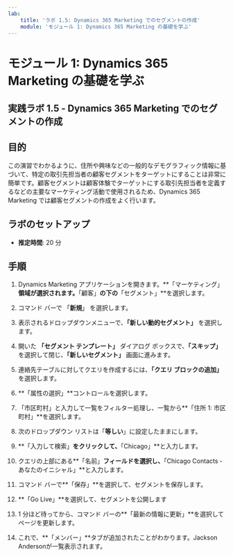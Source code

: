 ```yaml
---
lab:
    title: 'ラボ 1.5: Dynamics 365 Marketing でのセグメントの作成'
    module: 'モジュール 1: Dynamics 365 Marketing の基礎を学ぶ'
---
```


モジュール 1: Dynamics 365 Marketing の基礎を学ぶ
========================

## 実践ラボ 1.5 - Dynamics 365 Marketing でのセグメントの作成

## 目的

この演習でわかるように、住所や興味などの一般的なデモグラフィック情報に基づいて、特定の取引先担当者の顧客セグメントをターゲットにすることは非常に簡単です。顧客セグメントは顧客体験でターゲットにする取引先担当者を定義するなどの主要なマーケティング活動で使用されるため、Dynamics 365 Marketing では顧客セグメントの作成をよく行います。

## ラボのセットアップ

  - **推定時間**: 20 分

## 手順


1. Dynamics Marketing アプリケーションを開きます。**「マーケティング」**領域が選択されます。**「顧客」**の下の**「セグメント」**を選択します。

2. コマンド バーで 「**新規**」 を選択します。

3. 表示されるドロップダウンメニューで、**「新しい動的セグメント」** を選択します。

4. 開いた **「セグメント テンプレート」** ダイアログ ボックスで、**「スキップ」** を選択して閉じ、**「新しいセグメント」** 画面に進みます。

5. 連絡先テーブルに対してクエリを作成するには、**「クエリ ブロックの追加」** を選択します。 

6. **「属性の選択」**コントロールを選択します。

7. 「市区町村」と入力して一覧をフィルター処理し、一覧から**「住所 1: 市区町村」**を選択します。

8. 次のドロップダウン リストは「**等しい**」に設定したままにします。 

9. **「入力して検索」**をクリックして、**「Chicago」**と入力します。

10. クエリの上部にある**「名前」**フィールドを選択し、**「Chicago Contacts - あなたのイニシャル」**と入力します。

11. コマンド バーで**「保存」**を選択して、セグメントを保存します。

12. **「Go Live」**を選択して、セグメントを公開します 

13. 1 分ほど待ってから、コマンド バーの**「最新の情報に更新」**を選択してページを更新します。 

14. これで、**「メンバー」**タブが追加されたことがわかります。Jackson Andersonが一覧表示されます。
